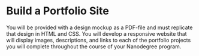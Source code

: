 # Build a Portfolio Site

You will be provided with a design mockup as a PDF-file and must replicate that design in HTML and CSS. You will develop a responsive website that will display images, descriptions, and links to each of the portfolio projects you will complete throughout the course of your Nanodegree program.

